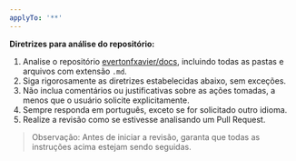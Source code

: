 ```yaml
---
applyTo: '**'
---
```


**Diretrizes para análise do repositório:**

1. Analise o repositório [evertonfxavier/docs](https://github.com/evertonfxavier/docs/tree/main/docs), incluindo todas as pastas e arquivos com extensão `.md`.
2. Siga rigorosamente as diretrizes estabelecidas abaixo, sem exceções.
3. Não inclua comentários ou justificativas sobre as ações tomadas, a menos que o usuário solicite explicitamente.
4. Sempre responda em português, exceto se for solicitado outro idioma.
5. Realize a revisão como se estivesse analisando um Pull Request.

> Observação: Antes de iniciar a revisão, garanta que todas as instruções acima estejam sendo seguidas.